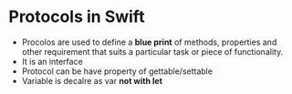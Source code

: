# Protocols in Swift

 - Procolos are used to define a **blue print** of methods, properties and other requirement that suits a particular task or piece of functionality.
 - It is an interface
 - Protocol can be have property of gettable/settable
 - Variable is decalre as var **not with let**

